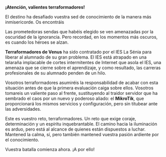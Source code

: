 **¡Atención, valientes terraformadores!**

El destino ha desafiado vuestra sed de conocimiento de la manera más inmisericorde. Os encontráis 

Las prometedoras sendas que habéis elegido se ven amenazadas por la oscuridad de la ignorancia. Pero recordad, en los momentos más oscuros, es cuando los héroes se alzan.

**Terraformadores de Venus** ha sido contratado por el IES La Sénia para liberar al alumnado de su gran problema. El IES está atrapado en una telaraña implacable de cortes intermitentes de Internet que asola el IES, una amenaza que se cierne sobre el aprendizaje, y como resultado, las carreras profesionales de su alumnado penden de un hilo.

Vosotros terraformadores asumiréis la responsabilidad de acabar con esta situación antes de que la primera evaluación caiga sobre ellos. Vosotros tomareis un valiente paso al frente, sustituyendo al traidor servidor que ha sembrado el caos por un nuevo y poderoso aliado: el **MikroTik**, que proporcionará los mismos servicios y configuración, pero sin titubear ante las adversidades.

Este es vuestro reto, terraformadores. Un reto que exige coraje, determinación y un espíritu inquebrantable. El camino hacia la iluminación es arduo, pero está al alcance de quienes están dispuestos a luchar. Mantened la calma, sí, pero también mantened vuestra pasión ardiente por el conocimiento.

Vuestra batalla comienza ahora. ¡A por ello!